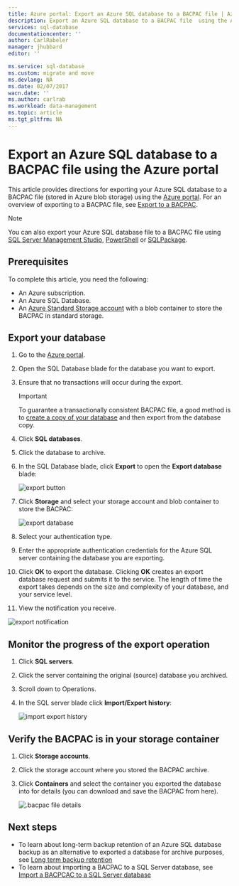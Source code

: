 ```yaml
---
title: Azure portal: Export an Azure SQL database to a BACPAC file | Azure
description: Export an Azure SQL database to a BACPAC file  using the Azure Portal
services: sql-database
documentationcenter: ''
author: CarlRabeler
manager: jhubbard
editor: ''

ms.service: sql-database
ms.custom: migrate and move
ms.devlang: NA
ms.date: 02/07/2017
wacn.date: ''
ms.author: carlrab
ms.workload: data-management
ms.topic: article
ms.tgt_pltfrm: NA
---
```


# Export an Azure SQL database to a BACPAC file using the Azure portal

This article provides directions for exporting your Azure SQL database to a BACPAC file (stored in Azure blob storage) using the [Azure portal](https://portal.azure.cn). For an overview of exporting to a BACPAC file, see [Export to a BACPAC](./sql-database-export.md).

> [!NOTE]
> You can also export your Azure SQL database file to a BACPAC file using [SQL Server Management Studio](./sql-database-export-ssms.md), [PowerShell](./sql-database-export-powershell.md) or [SQLPackage](./sql-database-export-sqlpackage.md).
>

## Prerequisites

To complete this article, you need the following:

* An Azure subscription.
* An Azure SQL Database. 
* An [Azure Standard Storage account](../storage/storage-create-storage-account.md) with a blob container to store the BACPAC in standard storage.

## Export your database

1. Go to the [Azure portal](https://portal.azure.cn).
2. Open the SQL Database blade for the database you want to export.
3. Ensure that no transactions will occur during the export. 

   > [!IMPORTANT]
   > To guarantee a transactionally consistent BACPAC file, a good method is to [create a copy of your database](./sql-database-copy.md) and then export from the database copy. 
   > 

4. Click **SQL databases**.
5. Click the database to archive.
6. In the SQL Database blade, click **Export** to open the **Export database** blade:

   ![export button][1]
7. Click **Storage** and select your storage account and blob container to store the BACPAC:

   ![export database][2]
8. Select your authentication type. 
9. Enter the appropriate authentication credentials for the Azure SQL server containing the database you are exporting.
10. Click **OK** to  export the database. Clicking **OK** creates an export database request and submits it to the service. The length of time the export takes depends on the size and complexity of your database, and your service level. 
11. View the notification you receive.

   ![export notification][3]

## Monitor the progress of the export operation
1. Click **SQL servers**.
2. Click the server containing the original (source) database you archived.
3. Scroll down to Operations.
4. In the SQL server blade click **Import/Export history**:

   ![import export history][4]

## Verify the BACPAC is in your storage container
1. Click **Storage accounts**.
2. Click the storage account where you stored the BACPAC archive.
3. Click **Containers** and select the container you exported the database into for details (you can download and save the BACPAC from here).

   ![.bacpac file details][5]    

## Next steps

* To learn about long-term backup retention of an Azure SQL database backup as an alternative to exported a database for archive purposes, see [Long term backup retention](./sql-database-long-term-retention.md)
* To learn about importing a BACPAC to a SQL Server database, see [Import a BACPCAC to a SQL Server database](https://msdn.microsoft.com/zh-cn/library/hh710052.aspx)

<!--Image references-->
[1]: ./media/sql-database-export/export.png
[2]: ./media/sql-database-export/export-blade.png
[3]: ./media/sql-database-export/export-notification.png
[4]: ./media/sql-database-export/export-history.png
[5]: ./media/sql-database-export/bacpac-archive.png